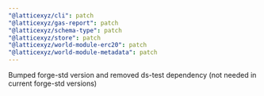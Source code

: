 ```yaml
---
"@latticexyz/cli": patch
"@latticexyz/gas-report": patch
"@latticexyz/schema-type": patch
"@latticexyz/store": patch
"@latticexyz/world-module-erc20": patch
"@latticexyz/world-module-metadata": patch
---
```


Bumped forge-std version and removed ds-test dependency (not needed in current forge-std versions)
